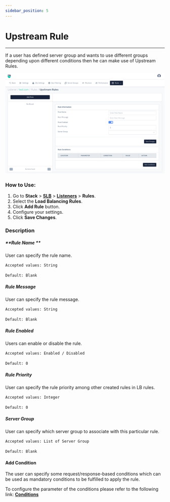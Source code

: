 ```yaml
---
sidebar_position: 5
---
```


# Upstream Rule

---

If a user has defined server group and wants to use different groups depending upon different conditions then he can make use of Upstream Rules.

![Upstream rule](/img/adc/v8/docs/upstream_rule_1.png)

### How to Use:

1. Go to **Stack** > [**SLB**](../../../adc.md) > [**Listeners**](../listeners.md) > **Rules**.
2. Select the **Load Balancing Rules**.
3. Click **Add Rule** button.
4. Configure your settings. 
5. Click **Save Changes**.

### Description

##### **Rule Name **

User can specify the rule name.

    Accepted values: String

    Default: Blank 

##### **Rule Message**

User can specify the rule message.

    Accepted values: String

    Default: Blank 

##### **Rule Enabled**

Users can enable or disable the rule.

    Accepted values: Enabled / Disabled

    Default: 0 

##### **Rule Priority**

User can specify the rule priority among other created rules in LB rules.

    Accepted values: Integer

    Default: 0 

##### **Server Group**

User can specify which server group to associate with this particular rule.

    Accepted values: List of Server Group

    Default: Blank 

#### Add Condition
The user can specify some request/response-based conditions which can be used as mandatory conditions to be fulfilled to apply the rule.

To configure the parameter of the conditions please refer to the following link: [**Conditions**](/v8/enterprise/adc/listeners/rules/conditions)
